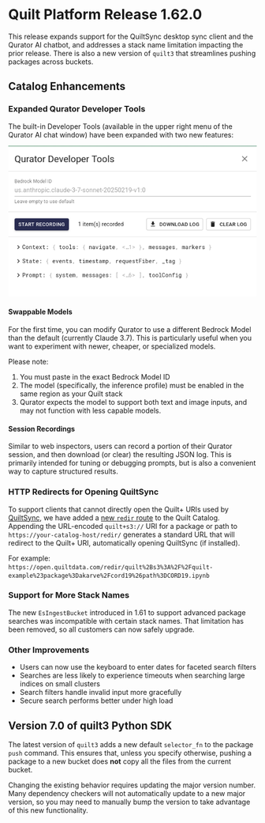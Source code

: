# Quilt Platform Release 1.62.0

This release expands support for the QuiltSync desktop sync client and the Qurator AI chatbot,
and addresses a stack name limitation impacting the prior release.  There is also a new version of `quilt3`
that streamlines pushing packages across buckets.

## Catalog Enhancements

### Expanded Qurator Developer Tools

The built-in Developer Tools (available in the upper right menu of the Qurator AI chat window) have been expanded with two new features:

![Qurator Developer Tools Screenshot](./1-62-0-qurator-tools.png)

#### Swappable Models

For the first time, you can modify Qurator to use a different Bedrock Model than the default (currently Claude 3.7). This is particularly useful when you want to experiment with newer, cheaper, or specialized models.

Please note:

1. You must paste in the exact Bedrock Model ID
2. The model (specifically, the inference profile) must be enabled in the same region as your Quilt stack
3. Qurator expects the model to support both text and image inputs, and may not function with less capable models.

#### Session Recordings

Similar to web inspectors, users can record a portion of their Qurator session,
and then download (or clear) the resulting JSON log.
This is primarily intended for tuning or debugging prompts,
but is also a convenient way to capture structured results.


### HTTP Redirects for Opening QuiltSync

To support clients that cannot directly open the Quilt+ URIs used by [QuiltSync](https://www.quilt.bio/quiltsync),
we have added a [new `redir` route](https://docs.quilt.bio/quilt-platform-catalog-user/uri#catalog-usage) to the Quilt Catalog.
Appending the URL-encoded `quilt+s3://` URI for a package or path to `https://your-catalog-host/redir/`
generates a standard URL that will redirect to the Quilt+ URI, automatically opening QuiltSync (if installed).

For example: `https://open.quiltdata.com/redir/quilt%2Bs3%3A%2F%2Fquilt-example%23package%3Dakarve%2Fcord19%26path%3DCORD19.ipynb`

### Support for More Stack Names

The new `EsIngestBucket` introduced in 1.61 to support advanced package searches was incompatible with certain stack names.
That limitation has been removed, so all customers can now safely upgrade.

### Other Improvements

- Users can now use the keyboard to enter dates for faceted search filters
- Searches are less likely to experience timeouts when searching large indices on small clusters
- Search filters handle invalid input more gracefully
- Secure search performs better under high load

## Version 7.0 of quilt3 Python SDK

The latest version of `quilt3` adds a new default `selector_fn`
to the package `push` command.  This ensures that, unless you specify otherwise, pushing a package to a new bucket does **not** copy all the files from the current bucket.

Changing the existing behavior requires updating the major version number. Many dependency checkers will not automatically update to a new major version, so you may need to manually bump the version to take advantage of this new functionality.
